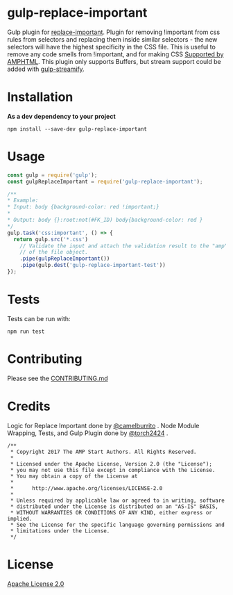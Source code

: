 # gulp-replace-important

Gulp plugin for [replace-important](../replace-important). Plugin for removing !important from css rules from selectors and replacing them inside similar selectors - the new selectors will have the highest specificity in the CSS file. This is useful to remove any code smells from !important, and for making CSS [Supported by AMPHTML](https://www.ampproject.org/docs/guides/responsive/style_pages). This plugin only supports Buffers, but stream support could be added with [gulp-streamify](https://github.com/nfroidure/gulp-streamify).

# Installation

**As a dev dependency to your project**
```
npm install --save-dev gulp-replace-important
```

# Usage

```javascript
const gulp = require('gulp');
const gulpReplaceImportant = require('gulp-replace-important');

/**
* Example:
* Input: body {background-color: red !important;}
*
* Output: body {}:root:not(#FK_ID) body{background-color: red }
*/
gulp.task('css:important', () => {
  return gulp.src('*.css')
    // Validate the input and attach the validation result to the "amp" property
    // of the file object.  
    .pipe(gulpReplaceImportant())
    .pipe(gulp.dest('gulp-replace-important-test'))
});
```

# Tests

Tests can be run with:

```
npm run test
```

# Contributing

Please see the [CONTRIBUTING.md](../../CONTRIBUTING.md)

# Credits

Logic for Replace Important done by [@camelburrito](https://github.com/camelburrito) . Node Module Wrapping, Tests, and Gulp Plugin done by [@torch2424](https://github.com/torch2424) .

````
/**
 * Copyright 2017 The AMP Start Authors. All Rights Reserved.
 *
 * Licensed under the Apache License, Version 2.0 (the "License");
 * you may not use this file except in compliance with the License.
 * You may obtain a copy of the License at
 *
 *      http://www.apache.org/licenses/LICENSE-2.0
 *
 * Unless required by applicable law or agreed to in writing, software
 * distributed under the License is distributed on an "AS-IS" BASIS,
 * WITHOUT WARRANTIES OR CONDITIONS OF ANY KIND, either express or implied.
 * See the License for the specific language governing permissions and
 * limitations under the License.
 */
````

# License
[Apache License 2.0](https://choosealicense.com/licenses/apache-2.0/)
